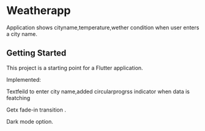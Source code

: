 # Weatherapp

Application shows cityname,temperature,wether condition when user enters a city name.

## Getting Started

This project is a starting point for a Flutter application.

Implemented:

Textfeild to enter city name,added circularprogrss indicator when data is featching

Getx fade-in transition .

Dark mode option.
